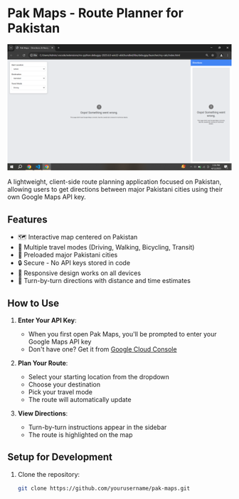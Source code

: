 # Pak Maps - Route Planner for Pakistan

![Pak Maps Screenshot](https://raw.githubusercontent.com/Ahmadjamil888/pak-maps/refs/heads/main/Screenshot%20(28).png?token=GHSAT0AAAAAADAKD4E5WNR4BZBDV7LSK5SUZ72IKYQ) <!-- Add a screenshot later -->

A lightweight, client-side route planning application focused on Pakistan, allowing users to get directions between major Pakistani cities using their own Google Maps API key.

## Features

- 🗺️ Interactive map centered on Pakistan
- 🚗 Multiple travel modes (Driving, Walking, Bicycling, Transit)
- 📍 Preloaded major Pakistani cities
- 🔒 Secure - No API keys stored in code
- 📱 Responsive design works on all devices
- 🧭 Turn-by-turn directions with distance and time estimates

## How to Use

1. **Enter Your API Key**:
   - When you first open Pak Maps, you'll be prompted to enter your Google Maps API key
   - Don't have one? Get it from [Google Cloud Console](https://developers.google.com/maps/documentation/javascript/get-api-key)

2. **Plan Your Route**:
   - Select your starting location from the dropdown
   - Choose your destination
   - Pick your travel mode
   - The route will automatically update

3. **View Directions**:
   - Turn-by-turn instructions appear in the sidebar
   - The route is highlighted on the map

## Setup for Development

1. Clone the repository:
   ```bash
   git clone https://github.com/yourusername/pak-maps.git
